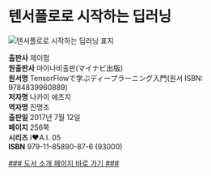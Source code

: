   
# 텐서플로로 시작하는 딥러닝
  
 ![텐서플로로 시작하는 딥러닝 표지](http://image.kyobobook.co.kr/images/book/large/876/l9791185890876.jpg)
  
**출판사** 제이펍  
**원출판사** 마이나비출판(マイナビ出版)  
**원서명** TensorFlowで学ぶディープラーニング入門(원서 ISBN: 9784839960889)  
**저자명** 나카이 에츠지  
**역자명** 진명조  
**출판일** 2017년 7월 12일  
**페이지** 256쪽  
**시리즈** I♥A.I. 05  
**ISBN** 979-11-85890-87-6 (93000)  

[### 도서 소개 페이지 바로 가기 ###](http://jpub.tistory.com/695)  


